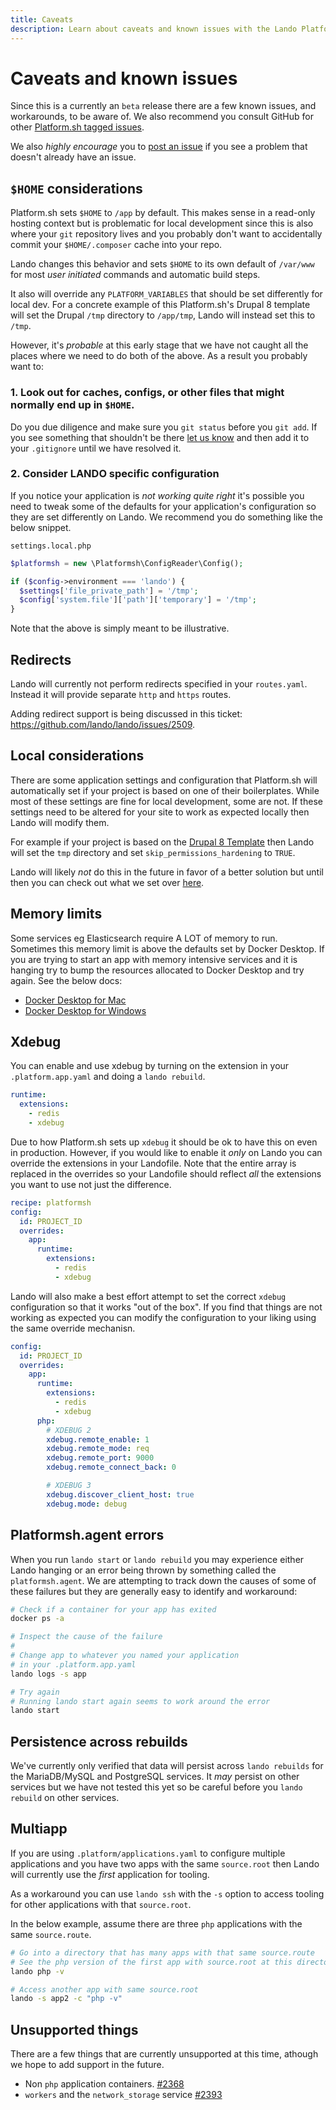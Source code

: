 ```yaml
---
title: Caveats
description: Learn about caveats and known issues with the Lando Platform.sh recipe.
---
```


# Caveats and known issues

Since this is a currently an `beta` release there are a few known issues, and workarounds, to be aware of. We also recommend you consult GitHub for other [Platform.sh tagged issues](https://github.com/lando/lando/issues?q=is%3Aopen+is%3Aissue+label%3Aplatformsh
).

We also _highly encourage_ you to [post an issue](https://github.com/lando/lando/issues/new/choose) if you see a problem that doesn't already have an issue.

## `$HOME` considerations

Platform.sh sets `$HOME` to `/app` by default. This makes sense in a read-only hosting context but is problematic for local development since this is also where your `git` repository lives and you probably don't want to accidentally commit your `$HOME/.composer` cache into your repo.

Lando changes this behavior and sets `$HOME` to its own default of `/var/www` for most _user initiated_ commands and automatic build steps.

It also will override any `PLATFORM_VARIABLES` that should be set differently for local dev. For a concrete example of this Platform.sh's Drupal 8 template will set the Drupal `/tmp` directory to `/app/tmp`, Lando will instead set this to `/tmp`.

However, it's _probable_ at this early stage that we have not caught all the places where we need to do both of the above. As a result you probably want to:

### 1. Look out for caches, configs, or other files that might normally end up in `$HOME`.

Do you due diligence and make sure you `git status` before you `git add`. If you see something that shouldn't be there [let us know](https://github.com/lando/lando/issues/new/choose) and then add it to your `.gitignore` until we have resolved it.


### 2. Consider LANDO specific configuration

If you notice your application is _not working quite right_ it's possible you need to tweak some of the defaults for your application's configuration so they are set differently on Lando. We recommend you do something like the below snippet.

`settings.local.php`

```php
$platformsh = new \Platformsh\ConfigReader\Config();

if ($config->environment === 'lando') {
  $settings['file_private_path'] = '/tmp';
  $config['system.file']['path']['temporary'] = '/tmp';
}

```

Note that the above is simply meant to be illustrative.

## Redirects

Lando will currently not perform redirects specified in your `routes.yaml`. Instead it will provide separate `http` and `https` routes.

Adding redirect support is being discussed in this ticket: <https://github.com/lando/lando/issues/2509>.

## Local considerations

There are some application settings and configuration that Platform.sh will automatically set if your project is based on one of their boilerplates. While most of these settings are fine for local development, some are not. If these settings need to be altered for your site to work as expected locally then Lando will modify them.

For example if your project is based on the [Drupal 8 Template](https://github.com/platformsh-templates/drupal8) then Lando will set the `tmp` directory and set `skip_permissions_hardening` to `TRUE`.

Lando will likely _not_ do this in the future in favor of a better solution but until then you can check out what we set over [here](https://github.com/lando/platformsh/blob/main/lib/overrides.js).

## Memory limits

Some services eg Elasticsearch require A LOT of memory to run. Sometimes this memory limit is above the defaults set by Docker Desktop. If you are trying to start an app with memory intensive services and it is hanging try to bump the resources allocated to Docker Desktop and try again. See the below docs:

* [Docker Desktop for Mac](https://docs.docker.com/desktop/mac/install/)
* [Docker Desktop for Windows](https://docs.docker.com/desktop/windows/install/)

## Xdebug

You can enable and use xdebug by turning on the extension in your `.platform.app.yaml` and doing a `lando rebuild`.

```yaml
runtime:
  extensions:
    - redis
    - xdebug
```

Due to how Platform.sh sets up `xdebug` it should be ok to have this on even in production. However, if you would like to enable it _only_ on Lando you can override the extensions in your Landofile. Note that the entire array is replaced in the overrides so your Landofile should reflect _all_ the extensions you want to use not just the difference.

```yaml
recipe: platformsh
config:
  id: PROJECT_ID
  overrides:
    app:
      runtime:
        extensions:
          - redis
          - xdebug
```

Lando will also make a best effort attempt to set the correct `xdebug` configuration so that it works "out of the box". If you find that things are not working as expected you can modify the configuration to your liking using the same override mechanisn.


```yaml
config:
  id: PROJECT_ID
  overrides:
    app:
      runtime:
        extensions:
          - redis
          - xdebug
      php:
        # XDEBUG 2
        xdebug.remote_enable: 1
        xdebug.remote_mode: req
        xdebug.remote_port: 9000
        xdebug.remote_connect_back: 0

        # XDEBUG 3
        xdebug.discover_client_host: true
        xdebug.mode: debug
```

## Platformsh.agent errors

When you run `lando start` or `lando rebuild` you may experience either Lando hanging or an error being thrown by something called the `platformsh.agent`. We are attempting to track down the causes of some of these failures but they are generally easy to identify and workaround:

```bash
# Check if a container for your app has exited
docker ps -a

# Inspect the cause of the failure
#
# Change app to whatever you named your application
# in your .platform.app.yaml
lando logs -s app

# Try again
# Running lando start again seems to work around the error
lando start
```

## Persistence across rebuilds

We've currently only verified that data will persist across `lando rebuilds` for the MariaDB/MySQL and PostgreSQL services. It _may_ persist on other services but we have not tested this yet so be careful before you `lando rebuild` on other services.

## Multiapp

If you are using `.platform/applications.yaml` to configure multiple applications and you have two apps with the same `source.root` then Lando will currently use the _first_ application for tooling.

As a workaround you can use `lando ssh` with the `-s` option to access tooling for other applications with that `source.root`.

In the below example, assume there are three `php` applications with the same `source.route`.

```bash
# Go into a directory that has many apps with that same source.route
# See the php version of the first app with source.root at this directory
lando php -v

# Access another app with same source.root
lando -s app2 -c "php -v"
```

## Unsupported things

There are a few things that are currently unsupported at this time, athough we hope to add support in the future.

* Non `php` application containers. [#2368](https://github.com/lando/lando/issues/2368)
* `workers` and the `network_storage` service [#2393](https://github.com/lando/lando/issues/2393)

